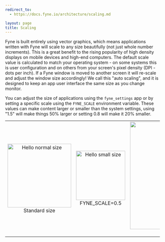 ```yaml
---
redirect_to:
  - https://docs.fyne.io/architecture/scaling.md

layout: page
title: Scaling
---
```

Fyne is built entirely using vector graphics, which means applications written with Fyne will scale to any size beautifully
(not just whole number increments).
This is a great benefit to the rising popularity of high density displays on mobile devices and high-end computers.
The default scale value is calculated to match your operating system - on some systems this is user configuration 
and on others from your screen's pixel density (DPI - dots per inch).
If a Fyne window is moved to another screen it will re-scale and adjust the window size accordingly!
We call this "auto scaling", and it is designed to keep an app user interface the same size as you change monitor.

You can adjust the size of applications using the `fyne_settings` app or by setting a specific scale using the `FYNE_SCALE` environment variable.
These values can make content larger or smaller than the system settings, using "1.5" will make things 50% larger
or setting 0.8 will make it 20% smaller.

<table style="text-align: center; margin: auto;"><tr>
<td><img src="/images/architecture/hello-normal.png" style="width: 207px;"  alt="Hello normal size" />
  <br />Standard size</td>
<td><img src="/images/architecture/hello-small.png" style="width: 160px;" alt="Hello small size" />
  <br />FYNE_SCALE=0.5</td>
<td><img src="/images/architecture/hello-large.png" style="width: 350px;"  alt="Hello large size" />
  <br />FYNE_SCALE=2.5</td>
</tr></table>
